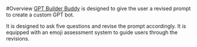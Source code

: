 #Overview
[GPT Builder Buddy](https://chat.openai.com/g/g-YK6STtEgi-gpt-builder-buddy) is designed to give the user a revised prompt to create a custom GPT bot.

It is designed to ask five questions and revise the prompt accordingly. It is equipped with an emoji assessment system to guide users through the revisions.
